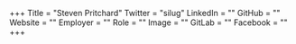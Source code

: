 +++
Title = "Steven Pritchard"
Twitter = "silug"
LinkedIn = ""
GitHub = ""
Website = ""
Employer = ""
Role = ""
Image = ""
GitLab = ""
Facebook = ""
+++
